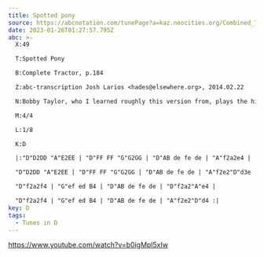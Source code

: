 ```yaml
---
title: Spotted pony
source: https://abcnotation.com/tunePage?a=kaz.neocities.org/Combined_Tunebook.txt/0048
date: 2023-01-26T01:27:57.795Z
abc: >-
  X:49

  T:Spotted Pony

  B:Complete Tractor, p.184

  Z:abc-transcription Josh Larios <hades@elsewhere.org>, 2014.02.22

  N:Bobby Taylor, who I learned roughly this version from, plays the high part first.

  M:4/4

  L:1/8

  K:D

  |:"D"D2DD "A"E2EE | "D"FF FF "G"G2GG | "D"AB de fe de | "A"f2a2e4 |

  "D"D2DD "A"E2EE | "D"FF FF "G"G2GG | "D"AB de fe de | "A"f2e2"D"d3e ::

  "D"f2a2f4 | "G"ef ed B4 | "D"AB de fe de | "D"f2a2"A"e4 |

  "D"f2a2f4 | "G"ef ed B4 | "D"AB de fe de | "A"f2e2"D"d4 :|
key: D
tags:
  - Tunes in D
---
```

https://www.youtube.com/watch?v=b0igMpl5xIw